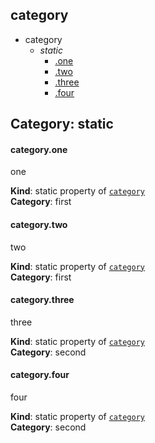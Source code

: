 <a name="module_category"></a>
## category
  

* category
    * _static_
        * [.one](#module_category.one)
        * [.two](#module_category.two)
        * [.three](#module_category.three)
        * [.four](#module_category.four)


## Category: static


<a name="module_category.one"></a>
#### category.one
one

**Kind**: static property of [`category`](#module_category)  
**Category**: first


<a name="module_category.two"></a>
#### category.two
two

**Kind**: static property of [`category`](#module_category)  
**Category**: first


<a name="module_category.three"></a>
#### category.three
three

**Kind**: static property of [`category`](#module_category)  
**Category**: second


<a name="module_category.four"></a>
#### category.four
four

**Kind**: static property of [`category`](#module_category)  
**Category**: second


